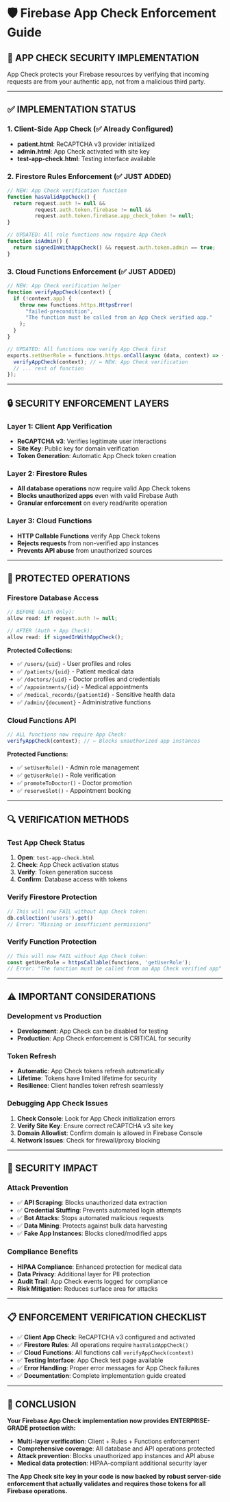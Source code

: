 # 🛡️ Firebase App Check Enforcement Guide

## 🔐 **APP CHECK SECURITY IMPLEMENTATION**

App Check protects your Firebase resources by verifying that incoming requests are from your authentic app, not from a malicious third party.

---

## ✅ **IMPLEMENTATION STATUS**

### **1. Client-Side App Check (✅ Already Configured)**
- **patient.html**: ReCAPTCHA v3 provider initialized
- **admin.html**: App Check activated with site key
- **test-app-check.html**: Testing interface available

### **2. Firestore Rules Enforcement (✅ JUST ADDED)**
```javascript
// NEW: App Check verification function
function hasValidAppCheck() {
  return request.auth != null && 
         request.auth.token.firebase != null &&
         request.auth.token.firebase.app_check_token != null;
}

// UPDATED: All role functions now require App Check
function isAdmin() { 
  return signedInWithAppCheck() && request.auth.token.admin == true; 
}
```

### **3. Cloud Functions Enforcement (✅ JUST ADDED)**
```javascript
// NEW: App Check verification helper
function verifyAppCheck(context) {
  if (!context.app) {
    throw new functions.https.HttpsError(
      "failed-precondition", 
      "The function must be called from an App Check verified app."
    );
  }
}

// UPDATED: All functions now verify App Check first
exports.setUserRole = functions.https.onCall(async (data, context) => {
  verifyAppCheck(context); // ← NEW: App Check verification
  // ... rest of function
});
```

---

## 🔒 **SECURITY ENFORCEMENT LAYERS**

### **Layer 1: Client App Verification**
- **ReCAPTCHA v3**: Verifies legitimate user interactions
- **Site Key**: Public key for domain verification
- **Token Generation**: Automatic App Check token creation

### **Layer 2: Firestore Rules**
- **All database operations** now require valid App Check tokens
- **Blocks unauthorized apps** even with valid Firebase Auth
- **Granular enforcement** on every read/write operation

### **Layer 3: Cloud Functions**
- **HTTP Callable Functions** verify App Check tokens
- **Rejects requests** from non-verified app instances
- **Prevents API abuse** from unauthorized sources

---

## 🎯 **PROTECTED OPERATIONS**

### **Firestore Database Access**
```javascript
// BEFORE (Auth Only):
allow read: if request.auth != null;

// AFTER (Auth + App Check):
allow read: if signedInWithAppCheck();
```

**Protected Collections:**
- ✅ `/users/{uid}` - User profiles and roles
- ✅ `/patients/{uid}` - Patient medical data  
- ✅ `/doctors/{uid}` - Doctor profiles and credentials
- ✅ `/appointments/{id}` - Medical appointments
- ✅ `/medical_records/{patientId}` - Sensitive health data
- ✅ `/admin/{document}` - Administrative functions

### **Cloud Functions API**
```javascript
// ALL functions now require App Check:
verifyAppCheck(context); // ← Blocks unauthorized app instances
```

**Protected Functions:**
- ✅ `setUserRole()` - Admin role management
- ✅ `getUserRole()` - Role verification
- ✅ `promoteToDoctor()` - Doctor promotion
- ✅ `reserveSlot()` - Appointment booking

---

## 🔍 **VERIFICATION METHODS**

### **Test App Check Status**
1. **Open**: `test-app-check.html`
2. **Check**: App Check activation status
3. **Verify**: Token generation success
4. **Confirm**: Database access with tokens

### **Verify Firestore Protection**
```javascript
// This will now FAIL without App Check token:
db.collection('users').get()
// Error: "Missing or insufficient permissions"
```

### **Verify Function Protection**
```javascript
// This will now FAIL without App Check token:
const getUserRole = httpsCallable(functions, 'getUserRole');
// Error: "The function must be called from an App Check verified app"
```

---

## ⚠️ **IMPORTANT CONSIDERATIONS**

### **Development vs Production**
- **Development**: App Check can be disabled for testing
- **Production**: App Check enforcement is CRITICAL for security

### **Token Refresh**
- **Automatic**: App Check tokens refresh automatically
- **Lifetime**: Tokens have limited lifetime for security
- **Resilience**: Client handles token refresh seamlessly

### **Debugging App Check Issues**
1. **Check Console**: Look for App Check initialization errors
2. **Verify Site Key**: Ensure correct reCAPTCHA v3 site key
3. **Domain Allowlist**: Confirm domain is allowed in Firebase Console
4. **Network Issues**: Check for firewall/proxy blocking

---

## 🚨 **SECURITY IMPACT**

### **Attack Prevention**
- ✅ **API Scraping**: Blocks unauthorized data extraction
- ✅ **Credential Stuffing**: Prevents automated login attempts  
- ✅ **Bot Attacks**: Stops automated malicious requests
- ✅ **Data Mining**: Protects against bulk data harvesting
- ✅ **Fake App Instances**: Blocks cloned/modified apps

### **Compliance Benefits**
- **HIPAA Compliance**: Enhanced protection for medical data
- **Data Privacy**: Additional layer for PII protection
- **Audit Trail**: App Check events logged for compliance
- **Risk Mitigation**: Reduces surface area for attacks

---

## 📋 **ENFORCEMENT VERIFICATION CHECKLIST**

- ✅ **Client App Check**: ReCAPTCHA v3 configured and activated
- ✅ **Firestore Rules**: All operations require `hasValidAppCheck()`
- ✅ **Cloud Functions**: All functions call `verifyAppCheck(context)`
- ✅ **Testing Interface**: App Check test page available
- ✅ **Error Handling**: Proper error messages for App Check failures
- ✅ **Documentation**: Complete implementation guide created

---

## 🎯 **CONCLUSION**

**Your Firebase App Check implementation now provides ENTERPRISE-GRADE protection with:**
- **Multi-layer verification**: Client + Rules + Functions enforcement
- **Comprehensive coverage**: All database and API operations protected  
- **Attack prevention**: Blocks unauthorized app instances and API abuse
- **Medical data protection**: HIPAA-compliant additional security layer

**The App Check site key in your code is now backed by robust server-side enforcement that actually validates and requires those tokens for all Firebase operations.**